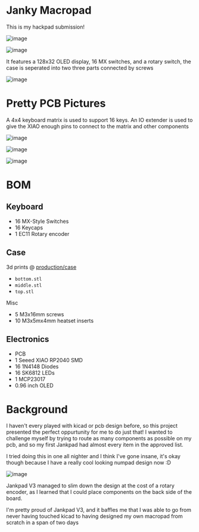 # Janky Macropad #

This is my hackpad submission!

![image](assets/v3_full_front.png)

![image](assets/v3_full_back.png)

It features a 128x32 OLED display, 16 MX switches, and a rotary switch, the case is seperated into two three parts connected by screws

![image](assets/v3_case.png)

# Pretty PCB Pictures 

A 4x4 keyboard matrix is used to support 16 keys. An IO extender is used to give the XIAO enough pins to connect to the matrix and other components

![image](assets/v3_schematic.png)

![image](assets/v3_pcb_back.png)

![image](assets/v3_pcb_front.png)

# BOM #

## Keyboard ##

- 16 MX-Style Switches
- 16 Keycaps
- 1 EC11 Rotary encoder

## Case ##

3d prints @ [production/case](production/case)

- `bottom.stl`
- `middle.stl`
- `top.stl`

Misc

- 5 M3x16mm screws
- 10 M3x5mx4mm heatset inserts

## Electronics ## 
- PCB
- 1 Seeed XIAO RP2040 SMD
- 16 1N4148 Diodes
- 16 SK6812 LEDs
- 1 MCP23017
- 0.96 inch OLED


# Background #

I haven't every played with kicad or pcb design before, so this project presented the perfect oppurtunity for me to do just that!
I wanted to challenge myself by trying to route as many components as possible on my pcb, and so my first Jankpad had almost every item in the approved list. 

I tried doing this in one all nighter and I think I've gone insane, it's okay though because I have a really cool looking numpad design now :D

![image](assets/full.png)

Jankpad V3 managed to slim down the design at the cost of a rotary encoder, as I learned that I could place components on the back side of the board.

I'm pretty proud of Jankpad V3, and it baffles me that I was able to go from never having touched kicad to having designed my own macropad from scratch in a span of two days

